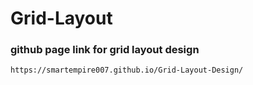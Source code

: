 # Grid-Layout 

### github page link for grid layout design
`https://smartempire007.github.io/Grid-Layout-Design/`
